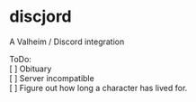# discjord
A Valheim / Discord integration

ToDo:  
[ ] Obituary  
[ ] Server incompatible  
[ ] Figure out how long a character has lived for.  

